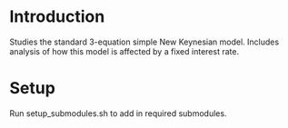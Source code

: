 # Introduction
Studies the standard 3-equation simple New Keynesian model. Includes analysis of how this model is affected by a fixed interest rate.

# Setup
Run setup_submodules.sh to add in required submodules.

